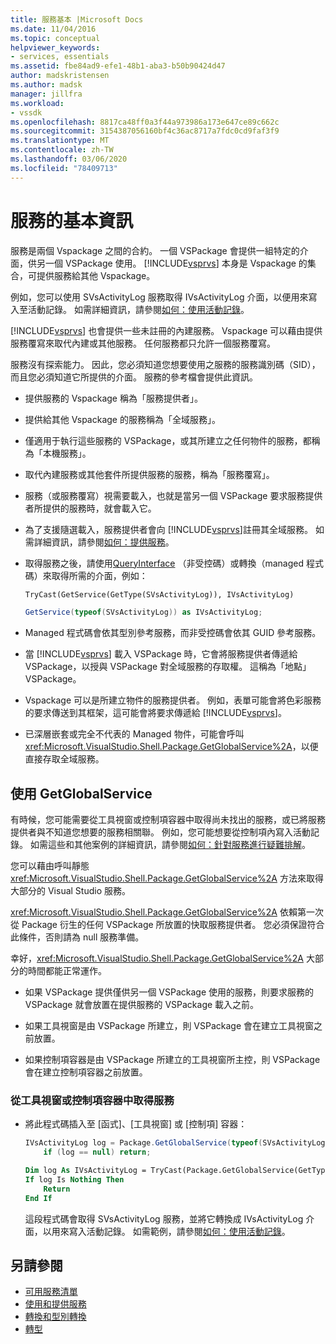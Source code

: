 ```yaml
---
title: 服務基本 |Microsoft Docs
ms.date: 11/04/2016
ms.topic: conceptual
helpviewer_keywords:
- services, essentials
ms.assetid: fbe84ad9-efe1-48b1-aba3-b50b90424d47
author: madskristensen
ms.author: madsk
manager: jillfra
ms.workload:
- vssdk
ms.openlocfilehash: 8817ca48ff0a3f44a973986a173e647ce89c662c
ms.sourcegitcommit: 3154387056160bf4c36ac8717a7fdc0cd9faf3f9
ms.translationtype: MT
ms.contentlocale: zh-TW
ms.lasthandoff: 03/06/2020
ms.locfileid: "78409713"
---
```

# <a name="service-essentials"></a>服務的基本資訊
服務是兩個 Vspackage 之間的合約。 一個 VSPackage 會提供一組特定的介面，供另一個 VSPackage 使用。 [!INCLUDE[vsprvs](../../code-quality/includes/vsprvs_md.md)] 本身是 Vspackage 的集合，可提供服務給其他 Vspackage。

 例如，您可以使用 SVsActivityLog 服務取得 IVsActivityLog 介面，以便用來寫入至活動記錄。 如需詳細資訊，請參閱[如何：使用活動記錄](../../extensibility/how-to-use-the-activity-log.md)。

 [!INCLUDE[vsprvs](../../code-quality/includes/vsprvs_md.md)] 也會提供一些未註冊的內建服務。 Vspackage 可以藉由提供服務覆寫來取代內建或其他服務。 任何服務都只允許一個服務覆寫。

 服務沒有探索能力。 因此，您必須知道您想要使用之服務的服務識別碼（SID），而且您必須知道它所提供的介面。 服務的參考檔會提供此資訊。

- 提供服務的 Vspackage 稱為「服務提供者」。

- 提供給其他 Vspackage 的服務稱為「全域服務」。

- 僅適用于執行這些服務的 VSPackage，或其所建立之任何物件的服務，都稱為「本機服務」。

- 取代內建服務或其他套件所提供服務的服務，稱為「服務覆寫」。

- 服務（或服務覆寫）視需要載入，也就是當另一個 VSPackage 要求服務提供者所提供的服務時，就會載入它。

- 為了支援隨選載入，服務提供者會向 [!INCLUDE[vsprvs](../../code-quality/includes/vsprvs_md.md)]註冊其全域服務。 如需詳細資訊，請參閱[如何：提供服務](../../extensibility/how-to-provide-a-service.md)。

- 取得服務之後，請使用[QueryInterface](/cpp/atl/queryinterface) （非受控碼）或轉換（managed 程式碼）來取得所需的介面，例如：

  ```vb
  TryCast(GetService(GetType(SVsActivityLog)), IVsActivityLog)
  ```

  ```csharp
  GetService(typeof(SVsActivityLog)) as IVsActivityLog;
  ```

- Managed 程式碼會依其型別參考服務，而非受控碼會依其 GUID 參考服務。

- 當 [!INCLUDE[vsprvs](../../code-quality/includes/vsprvs_md.md)] 載入 VSPackage 時，它會將服務提供者傳遞給 VSPackage，以授與 VSPackage 對全域服務的存取權。 這稱為「地點」 VSPackage。

- Vspackage 可以是所建立物件的服務提供者。 例如，表單可能會將色彩服務的要求傳送到其框架，這可能會將要求傳遞給 [!INCLUDE[vsprvs](../../code-quality/includes/vsprvs_md.md)]。

- 已深層嵌套或完全不代表的 Managed 物件，可能會呼叫 <xref:Microsoft.VisualStudio.Shell.Package.GetGlobalService%2A>，以便直接存取全域服務。

<a name="how-to-use-getglobalservice"></a>

## <a name="use-getglobalservice"></a>使用 GetGlobalService

有時候，您可能需要從工具視窗或控制項容器中取得尚未找出的服務，或已將服務提供者與不知道您想要的服務相關聯。 例如，您可能想要從控制項內寫入活動記錄。 如需這些和其他案例的詳細資訊，請參閱[如何：針對服務進行疑難排解](../../extensibility/how-to-troubleshoot-services.md)。

您可以藉由呼叫靜態 <xref:Microsoft.VisualStudio.Shell.Package.GetGlobalService%2A> 方法來取得大部分的 Visual Studio 服務。

<xref:Microsoft.VisualStudio.Shell.Package.GetGlobalService%2A> 依賴第一次從 Package 衍生的任何 VSPackage 所放置的快取服務提供者。 您必須保證符合此條件，否則請為 null 服務準備。

幸好，<xref:Microsoft.VisualStudio.Shell.Package.GetGlobalService%2A> 大部分的時間都能正常運作。

- 如果 VSPackage 提供僅供另一個 VSPackage 使用的服務，則要求服務的 VSPackage 就會放置在提供服務的 VSPackage 載入之前。

- 如果工具視窗是由 VSPackage 所建立，則 VSPackage 會在建立工具視窗之前放置。

- 如果控制項容器是由 VSPackage 所建立的工具視窗所主控，則 VSPackage 會在建立控制項容器之前放置。

### <a name="to-get-a-service-from-within-a-tool-window-or-control-container"></a>從工具視窗或控制項容器中取得服務

- 將此程式碼插入至 [函式]、[工具視窗] 或 [控制項] 容器：

    ```csharp
    IVsActivityLog log = Package.GetGlobalService(typeof(SVsActivityLog)) as IVsActivityLog;
        if (log == null) return;
    ```

    ```vb
    Dim log As IVsActivityLog = TryCast(Package.GetGlobalService(GetType(SVsActivityLog)), IVsActivityLog)
    If log Is Nothing Then
        Return
    End If
    ```

    這段程式碼會取得 SVsActivityLog 服務，並將它轉換成 IVsActivityLog 介面，以用來寫入活動記錄。 如需範例，請參閱[如何：使用活動記錄](../../extensibility/how-to-use-the-activity-log.md)。

## <a name="see-also"></a>另請參閱

- [可用服務清單](../../extensibility/internals/list-of-available-services.md)
- [使用和提供服務](../../extensibility/using-and-providing-services.md)
- [轉換和型別轉換](/dotnet/csharp/programming-guide/types/casting-and-type-conversions)
- [轉型](/cpp/cpp/casting)